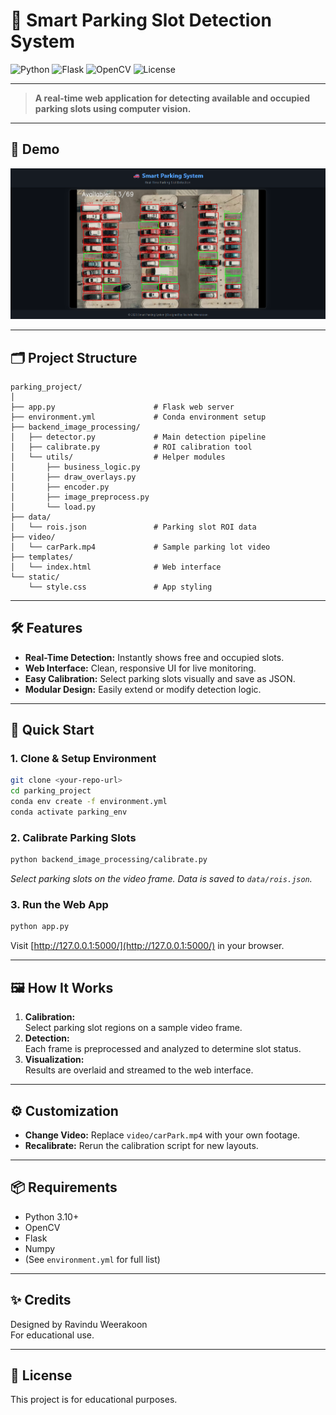 # 🚗 Smart Parking Slot Detection System

![Python](https://img.shields.io/badge/Python-3.10%2B-blue?logo=python)
![Flask](https://img.shields.io/badge/Flask-Web%20App-lightgrey?logo=flask)
![OpenCV](https://img.shields.io/badge/OpenCV-Image%20Processing-green?logo=opencv)
![License](https://img.shields.io/badge/License-Educational-lightblue)

---

> **A real-time web application for detecting available and occupied parking slots using computer vision.**

---

## 📸 Demo

![Parking Demo](images/demo.png)


---

## 🗂️ Project Structure

```plaintext
parking_project/
│
├── app.py                      # Flask web server
├── environment.yml             # Conda environment setup
├── backend_image_processing/
│   ├── detector.py             # Main detection pipeline
│   ├── calibrate.py            # ROI calibration tool
│   └── utils/                  # Helper modules
│       ├── business_logic.py
│       ├── draw_overlays.py
│       ├── encoder.py
│       ├── image_preprocess.py
│       └── load.py
├── data/
│   └── rois.json               # Parking slot ROI data
├── video/
│   └── carPark.mp4             # Sample parking lot video
├── templates/
│   └── index.html              # Web interface
└── static/
    └── style.css               # App styling
```

---

## 🛠️ Features

- **Real-Time Detection:** Instantly shows free and occupied slots.
- **Web Interface:** Clean, responsive UI for live monitoring.
- **Easy Calibration:** Select parking slots visually and save as JSON.
- **Modular Design:** Easily extend or modify detection logic.

---

## 🚀 Quick Start

### 1. Clone & Setup Environment

```bash
git clone <your-repo-url>
cd parking_project
conda env create -f environment.yml
conda activate parking_env
```

### 2. Calibrate Parking Slots

```bash
python backend_image_processing/calibrate.py
```
_Select parking slots on the video frame. Data is saved to `data/rois.json`._

### 3. Run the Web App

```bash
python app.py
```
Visit [http://127.0.0.1:5000/](http://127.0.0.1:5000/) in your browser.

---

## 🖼️ How It Works

1. **Calibration:**  
   Select parking slot regions on a sample video frame.
2. **Detection:**  
   Each frame is preprocessed and analyzed to determine slot status.
3. **Visualization:**  
   Results are overlaid and streamed to the web interface.



---

## ⚙️ Customization

- **Change Video:** Replace `video/carPark.mp4` with your own footage.
- **Recalibrate:** Rerun the calibration script for new layouts.

---

## 📦 Requirements

- Python 3.10+
- OpenCV
- Flask
- Numpy
- (See `environment.yml` for full list)

---

## ✨ Credits

Designed by Ravindu Weerakoon  
For educational use.

---

## 📄 License

This project is for educational purposes.
